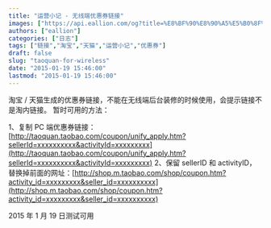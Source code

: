 ```yaml
---
title: "运营小记 - 无线端优惠券链接"
images: ["https://api.eallion.com/og?title=%E8%BF%90%E8%90%A5%E5%B0%8F%E8%AE%B0%20-%20%E6%97%A0%E7%BA%BF%E7%AB%AF%E4%BC%98%E6%83%A0%E5%88%B8%E9%93%BE%E6%8E%A5"]
authors: ["eallion"]
categories: ["日志"]
tags: ["链接","淘宝","天猫","运营小记","优惠券"]
draft: false
slug: "taoquan-for-wireless"
date: "2015-01-19 15:46:00"
lastmod: "2015-01-19 15:46:00"
---
```


淘宝 / 天猫生成的优惠券链接，不能在无线端后台装修的时候使用，会提示链接不是淘内链接。
暂时可用的方法：

1、复制 PC 端优惠券链接：[http://taoquan.taobao.com/coupon/unify_apply.htm?sellerId=xxxxxxxxxx&activityId=xxxxxxxxx](http://taoquan.taobao.com/coupon/unify_apply.htm?sellerId=xxxxxxxxxx&activityId=xxxxxxxxx)
2、保留 sellerID 和 activityID，替换掉前面的网址：[http://shop.m.taobao.com/shop/coupon.htm?activity_id=xxxxxxxxx&seller_id=xxxxxxxxxx](http://shop.m.taobao.com/shop/coupon.htm?activity_id=xxxxxxxxx&seller_id=xxxxxxxxxx)

2015 年 1 月 19 日测试可用
